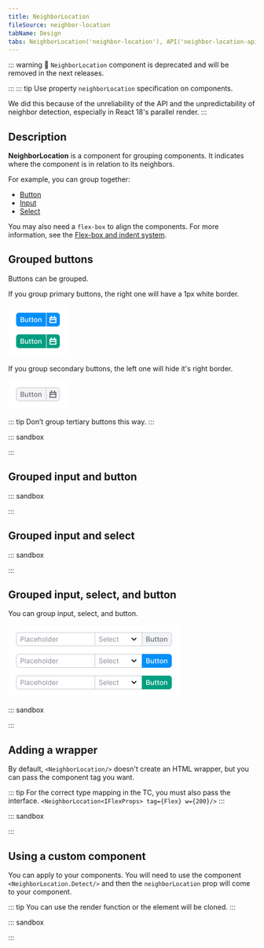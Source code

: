 ```yaml
---
title: NeighborLocation
fileSource: neighbor-location
tabName: Design
tabs: NeighborLocation('neighbor-location'), API('neighbor-location-api'), Changelog('neighbor-location-changelog')
---
```


::: warning
:rotating_light: `NeighborLocation` component is deprecated and will be removed in the next releases.

:::
::: tip
Use property `neighborLocation` specification on components.

We did this because of the unreliability of the API and the unpredictability of neighbor detection, especially in
React 18's parallel render.
:::

## Description

**NeighborLocation** is a component for grouping components. It indicates where the component is in relation to its
neighbors.

For example, you can group together:

- [Button](/components/button/)
- [Input](/components/input/)
- [Select](/components/select)

You may also need a `flex-box` to align the components. For more information, see
the [Flex-box and indent system](/layout/box-system/).

## Grouped buttons

Buttons can be grouped.

If you group primary buttons, the right one will have a 1px white border.

![](static/primary-buttons-group.png)

If you group secondary buttons, the left one will hide it's right border.

![](static/secondary-buttons-group.png)

::: tip
Don’t group tertiary buttons this way.
:::

::: sandbox

<script lang="tsx">
import React from 'react';
import Button from '@semcore/ui/button';
import Divider from '@semcore/ui/divider';
import { Flex } from '@semcore/ui/flex-box';
import NeighborLocation from '@semcore/ui/neighbor-location';

const Demo = () => {
  return (
    <>
      <Flex>
        <Button neighborLocation='right'>left</Button>
        <Button neighborLocation='both'>center</Button>
        <Button neighborLocation='left'>right</Button>
      </Flex>
      <Divider my={4} />
      {/* NeighborLocation is DEPRECATED */}
      <NeighborLocation>
        <Button>left</Button>
        <Button>center</Button>
        <Button>right</Button>
      </NeighborLocation>
    </>
  );
};
</script>

:::

## Grouped input and button

::: sandbox

<script lang="tsx">
//https://github.com/semrush/intergalactic/tree/master/website/docs/utils/neighbor-location/examples/neighbor-location-input.tsx
import React from 'react';
import Input from '@semcore/ui/input';
import Button from '@semcore/ui/button';
import { Flex } from '@semcore/ui/flex-box';

const Demo = () => {
  return (
    <>
      <Flex mb={4}>
        <Input neighborLocation='right' w={200}>
          <Input.Value placeholder='Placeholder' />
        </Input>
        <Button neighborLocation='left'>Button</Button>
      </Flex>
      <Flex mb={4}>
        <Input neighborLocation='right' w={200}>
          <Input.Value placeholder='Placeholder' />
        </Input>
        <Button neighborLocation='left' use='primary'>
          Button
        </Button>
      </Flex>
      <Flex>
        <Input neighborLocation='right' w={200}>
          <Input.Value placeholder='Placeholder' />
        </Input>
        <Button neighborLocation='left' use='primary' theme='success'>
          Button
        </Button>
      </Flex>
    </>
  );
};
</script>

:::

## Grouped input and select

::: sandbox

<script lang="tsx">
import React from 'react';
import Input from '@semcore/ui/input';
import Select from '@semcore/ui/select';
import { Flex } from '@semcore/ui/flex-box';

const Demo = () => {
  return (
    <Flex>
      <Input neighborLocation='right' w={200}>
        <Input.Value placeholder='Placeholder' />
      </Input>
      <Select
        neighborLocation='left'
        options={[
          { value: 'Option 1', children: 'Option 1' },
          { value: 'Option 2', children: 'Option 2' },
        ]}
      />
    </Flex>
  );
};
</script>

:::

## Grouped input, select, and button

You can group input, select, and button.

![](static/combo.png)

::: sandbox

<script lang="tsx">
import React from 'react';
import Input from '@semcore/ui/input';
import Select from '@semcore/ui/select';
import Button from '@semcore/ui/button';
import { Flex } from '@semcore/ui/flex-box';

const Demo = () => {
  return (
    <Flex>
      <Input neighborLocation='right' w={200}>
        <Input.Value placeholder='Placeholder' />
      </Input>
      <Select
        neighborLocation='both'
        options={[
          { value: 'Option 1', children: 'Option 1' },
          { value: 'Option 2', children: 'Option 2' },
        ]}
      />
      <Button neighborLocation='left' use='primary'>
        Button
      </Button>
    </Flex>
  );
};
</script>

:::

## Adding a wrapper

By default, `<NeighborLocation/>` doesn't create an HTML wrapper, but you can pass the component tag you want.

::: tip
For the correct type mapping in the TC, you must also pass the interface.
`<NeighborLocation<IFlexProps> tag={Flex} w={200}/>`
:::

::: sandbox

<script lang="tsx">
import React from 'react';
import Button from '@semcore/ui/button';
import { Flex } from '@semcore/ui/flex-box';
import NeighborLocation from '@semcore/ui/neighbor-location';

const Demo = () => {
  return (
    <>
      <NeighborLocation tag={Flex} mb={4}>
        <Button use='primary'>left</Button>
        <Button use='primary'>center</Button>
        <Button use='primary'>right</Button>
      </NeighborLocation>
      <NeighborLocation tag={Flex}>
        <Button>left</Button>
        <Button>center</Button>
        <Button>right</Button>
      </NeighborLocation>
    </>
  );
};
</script>

:::

## Using a custom component

You can apply <NeighborLocation/> to your components. You will need to use the component `<NeighborLocation.Detect/>`
and
then the `neighborLocation` prop will come to your component.

::: tip
You can use the render function or the element will be cloned.
:::

::: sandbox

<script lang="tsx">
import React from 'react';
import NeighborLocation from '@semcore/ui/neighbor-location';

const CustomComponent: React.FC<{ neighborLocation?: string }> = ({ neighborLocation }) => {
  return <span>{neighborLocation}</span>;
};

const Demo = () => {
  return (
    <NeighborLocation>
      <NeighborLocation.Detect>
        {(neighborLocation) => <span>{neighborLocation}</span>}
      </NeighborLocation.Detect>
      <NeighborLocation.Detect>
        {(neighborLocation) => <span> | {neighborLocation} | </span>}
      </NeighborLocation.Detect>
      <NeighborLocation.Detect>
        <CustomComponent />
      </NeighborLocation.Detect>
    </NeighborLocation>
  );
};
</script>

:::

